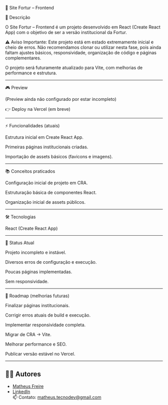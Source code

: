 🧩 Site Fortur – Frontend

📖 Descrição

O Site Fortur – Frontend é um projeto desenvolvido em React (Create React App) com o objetivo de ser a versão institucional da Fortur.

⚠️ Aviso Importante: Este projeto está em estado extremamente inicial e cheio de erros.
Não recomendamos clonar ou utilizar nesta fase, pois ainda faltam ajustes básicos, responsividade, organização de código e páginas complementares.

O projeto será futuramente atualizado para Vite, com melhorias de performance e estrutura.

---

🎮 Preview

(Preview ainda não configurado por estar incompleto)

👉 Deploy na Vercel
 (em breve)
 
 ---

⚡ Funcionalidades (atuais)

Estrutura inicial em Create React App.

Primeiras páginas institucionais criadas.

Importação de assets básicos (favicons e imagens).

---

📚 Conceitos praticados

Configuração inicial de projeto em CRA.

Estruturação básica de componentes React.

Organização inicial de assets públicos.

---

🛠️ Tecnologias

React (Create React App)

---

🚧 Status Atual

Projeto incompleto e instável.

Diversos erros de configuração e execução.

Poucas páginas implementadas.

Sem responsividade.

---

📌 Roadmap (melhorias futuras)

Finalizar páginas institucionais.

Corrigir erros atuais de build e execução.

Implementar responsividade completa.

Migrar de CRA → Vite.

Melhorar performance e SEO.

Publicar versão estável no Vercel.

---

## 👨‍💻 Autores

- [Matheus Freire](https://github.com/Matheus-TecDev)  
- [LinkedIn](https://www.linkedin.com/in/matheus-freire-martins-da-costa-318622376/)  
📫 Contato: matheus.tecnodev@gmail.com